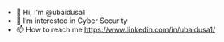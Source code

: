 - 👋 Hi, I’m @ubaidusa1
- 👀 I’m interested in Cyber Security
- 📫 How to reach me https://www.linkedin.com/in/ubaidusa1/
